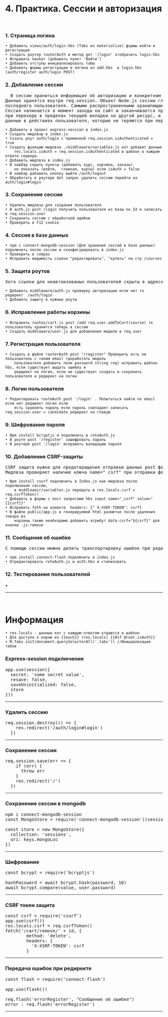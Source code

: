 # 4. Практика. Сессии и авторизация
&emsp;  
### 1. Страница логина
	• Добавить views/auth/login.hbs (Tabs из materialize) формы войти и регистрация
	• Создать роутер routerAuth и метод get '/login' отобразить login.hbs 
	• Исправить navbar (добавить пункт 'Войти')
	• Добавить отступы инициализировать табы
	• Добавить формы регистрации и логина из add.hbs  в login.hbs  (auth/register auth/login POST)

### 2. Добавление сессии
<pre>
  В сессии храниться информация об авторизации и конкретном пользователе кот. сохр. в куках и mongoDB.
Данные хранятся внутри req.session. Объект Node.js сессии глобальный и будет перезаписываться данными 
последнего пользователя. Самыми распространенными хранилищами являются MemCached и Redis.  
Сессия начинается в момент захода на сайт и заканчивается при закрытии вкладки браузера или 
при переходе в пределах текущей вкладки на другой ресурс, и позволяет сохранять, например, 
данные в действиях пользователя, которые не теряются при переходе на другую страницу.
</pre>
	• Добавить в проект express-session в index.js
	• Создать мидлвэр в index.js
	• Созать роут auth/login c пременоой req.session.isAuthenticated = true
	• Создать функцию мидлвэа ./middleware/variables.js кот добавит данные 
		res.locals.isAuth = req.session.isAuthenticated в шаблон в каждом ответе сервера.
	• Добавить мидлвэа в index.js
	• В навбар скрыть пункты (добавить курс, корзина, заказы) 
		но показать (войти,  главная, курсы) если isAuth = false
	• В навбар добавить кнопку выйти /auth/logout
	• Обработать в роутере Get запрос удалить сессию перейти на auth/login#login

### 3. Сохранение сессии
	• Удалить мидлвэа для создания пользователя
	• В auth.js post /login получить пользователя из базы по Id и записать в req.session.user
	• Сохранить сессию с обработкой ошибки
	• Проверить в F12 cookie

### 4. Сессия в базе данных
	• npm i connect-mongodb-session (Для хранения сессий в базе данных) подключить после сессии и сконфигурировать в index.js
	• Проверить в compas
	• Исправить видимость ссылок "редактировать", "купить" на стр /courses

### 5. Защита роутов
<pre>
Хотя ссылки для неавтоизованых пользователей скрыты в адресной строке все равно можно по ним зайти.
</pre>
	• Добавить middleware/auth.js проверку авторизации если нет то редирект  /auth/login
	• Добавить защиту в нужные роуты

### 6. Исправление работы корзины
	• Исправить routes/cart.js post /add req.user.addToCart(course) тк пользователь хранится теперь в сессии
	• Создать middleware/user.js для добавления модели в req.user

### 7. Регистрация пользователя
	• Создать в файле routerAuth post "/register" Проверить есть ли пользователь с таким email (доработать модель
		пользователя добавить поле password string req) исправить шаблон hbs, если существует выдать ошибку и 
		редирект на логин, если не существует создать и сохранить пользователя и редирект на логин

### 8. Логин пользователя
	• Редактировать routeAuth post '/login' . Попытаться найти по email если нет редирект логин если 
		есть сравнить пароль если пароль совпадает записать req.session.user = candidate редирект на главую

### 9. Шифрование пароля
	• Npm install bcryptjs и подключить в roteAuth.js
	• В роуте post '/register' зашифровать пароль
	• В роутере post '/login' исправить валидацию пароля

### 10. Добавление CSRF-защиты
<pre>
CSRF защита нужна для предотвращения отправки данных post форм злоумышленником от лица пользователя.
Мидлвэа проверяет наличие ключа name="_csrf" при отправки формы от клиента
</pre>
	• Npm install csurf подключить в Index.js как мидлвэа после подключения сессии, 
		в middlewair/variables.js передать в res.locals.csrf = req.csrfToken()
	• Добавить в формы с пост запросами hbs input name="_csrf" value="{{csrf}}"
	• Исправить feth на клиенте  headers: {" X-XSRF-TOKEN": csrf}
	• В файле public/app.js в генерируемой html разметке после удаления товара из 
		корзины также необходимо добавить атрибут data-csrf="${csrf}" для кнопки .js-remove

### 11. Сообщения об ошибке
<pre>
С помощю сессии можно делать транспортировку ошибок при редиректе
</pre>
	• npm install connect-flash подключить в index.js
	• Отредактировать roteAuth.js и auth.hbs и стилизовать

### 12. Тестирование пользователей
  •
***
&emsp;
# Информация
	• res.locals - данные кот с каждым ответом отдаются в шаблон
	• Для доступа к корню из {{each}} (res.locals) {{#if @root.isAuth}}
	• M.Tabs.init(document.querySelectorAll('.tabs')) //Инициализация табов
### Express-session подключение
<pre>
app.use(session({
  secret: 'some secret value',
  resave: false,
  saveUninitialized: false,
  store
}))
</pre>
***
### Удалить сессию
<pre>
req.session.destroy(() => {
    res.redirect('/auth/login#login')
  })
</pre>
***
### Сохранение сессии
<pre>
req.session.save(err => {
    if (err) {
      throw err
    }
    res.redirect('/')
  })
</pre>
***
### Сохранение сессии в mongodb
<pre>
npm i connect-mongodb-session
const MongoStore = require('connect-mongodb-session')(session)

const store = new MongoStore({
  collection: 'sessions',
  uri: keys.mongoLoc
})
</pre>
***
### Шифрование
<pre>
const bcrypt = require('bcryptjs')

hashPassword = await bcrypt.hash(password, 10)
await bcrypt.compare(value, user.password)
</pre>
***
### CSRF токен защита
<pre>
const csrf = require('csurf')
app.use(csrf())
res.locals.csrf = req.csrfToken()
fetch('/cart/remove/' + id, {
        method: 'delete',
        headers: {
          'X-XSRF-TOKEN': csrf
        }
</pre>
***
### Передача ошибок при редиректе
<pre>
const flash = require('connect-flash')

app.use(flash())

req.flash('errorRegister', "Сообщение об ошибке")
error : req.flash('errorRegister')
</pre>
***